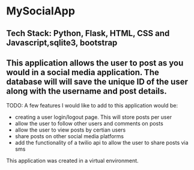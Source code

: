 # MySocialApp
## Tech Stack: Python, Flask, HTML, CSS and Javascript,sqlite3, bootstrap

## This application allows the user to post as you would in a social media application. The database will will save the unique ID of the user along with the username and post details.

TODO: A few features I would like to add to this application would be: 
- creating a user login/logout page. This will store posts per user
- allow the user to follow other users and comments on posts 
- allow the user to view posts by certian users
- share posts on other social media platforms
- add the functionality of a twilio api to allow the user to share posts via sms

This application was created in a virtual environment.

